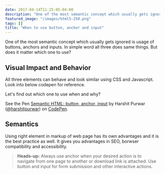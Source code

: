```yaml
---
date: 2017-04-14T11:25:05-04:00
description: "One of the most semantic concept which usually gets ignored is usage of buttons, anchors and inputs. In simple word all three does same things."
featured_image: "/images/html5-250.png"
tags: []
title: "When to use button, anchor and input"
---
```

One of the most semantic concept which usually gets ignored is usage of buttons, anchors and inputs. In simple word all three does same things. But does it matter which one to use?

## Visual Impact and Behavior
All three elements can behave and look similar using CSS and Javascript. Look into below codepen for reference.

Let's find out which one to use when and why?

<p data-height="265" data-theme-id="0" data-slug-hash="rqVbBL" data-default-tab="html,result" data-user="harshitpurwar" data-pen-title="Semantic HTML: button, anchor, input" class="codepen">See the Pen <a href="https://codepen.io/harshitpurwar/pen/rqVbBL/">Semantic HTML: button, anchor, input</a> by Harshit Purwar (<a href="https://codepen.io/harshitpurwar">@harshitpurwar</a>) on <a href="https://codepen.io">CodePen</a>.</p>
<script async src="https://static.codepen.io/assets/embed/ei.js"></script>

## Semantics 
Using right element in markup of web page has its own advantages and it is the best practice as well. It gives you advantages in SEO, borwser compatibility and accessibility.

<blockquote><strong>Heads-up:</strong> Always use anchor when your desired action is to navigate from one page to another or download link is attached. Use button and input for form submission and other interactive actions.</blockquote>



